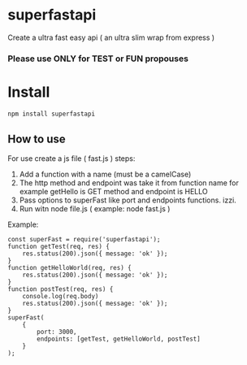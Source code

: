 # superfastapi
Create a ultra fast easy api ( an ultra slim wrap from express )

### Please use ONLY for TEST or FUN propouses 
# Install
```bash
npm install superfastapi
```
## How to use
For use create a js file ( fast.js ) steps:
1) Add a function with a name (must be a camelCase) 
2) The http method and endpoint was take it from function name for example getHello is GET method and endpoint is HELLO
3) Pass options to superFast like port and endpoints functions. izzi.
4) Run witn node file.js ( example: node fast.js )

Example:
```nodejs
const superFast = require('superfastapi');
function getTest(req, res) {
    res.status(200).json({ message: 'ok' });
}
function getHelloWorld(req, res) {
    res.status(200).json({ message: 'ok' });
}
function postTest(req, res) {
    console.log(req.body)
    res.status(200).json({ message: 'ok' });
}
superFast(
    {
        port: 3000,
        endpoints: [getTest, getHelloWorld, postTest]
    }
);
```
